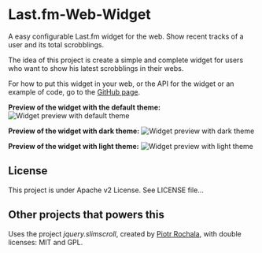 Last.fm-Web-Widget
==================

A easy configurable Last.fm widget for the web. Show recent tracks of a user and its total scrobblings.

The idea of this project is create a simple and complete widget for users who want to show his latest scrobblings in their webs.

For how to put this widget in your web, or the API for the widget or an example of code, go to the [GitHub page][1].

__Preview of the widget with the default theme:__
![Widget preview with default theme][2]

__Preview of the widget with dark theme:__
![Widget preview with dark theme][3]

__Preview of the widget with light theme:__
![Widget preview with light theme][4]

## License
This project is under Apache v2 License. See LICENSE file...

## Other projects that powers this
Uses the project _jquery.slimscroll_, created by [Piotr Rochala][5], with double licenses: MIT and GPL.


  [1]: http://melchor629.github.io/Last.fm-Web-Widget/
  [2]: https://dl.dropboxusercontent.com/s/g6941rlb8i1nad7/Captura%20de%20pantalla%202014-05-03%2023.20.45.png
  [3]: https://dl.dropboxusercontent.com/s/jbi4wj8tln1ciuw/Captura%20de%20pantalla%202014-05-03%2023.22.28.png
  [4]: https://dl.dropboxusercontent.com/s/j4zsz0xf19edsd6/Captura%20de%20pantalla%202014-05-03%2023.26.04.png
  [5]: http://rocha.la